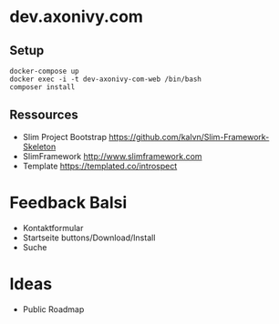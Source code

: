 # dev.axonivy.com

## Setup
	docker-compose up
	docker exec -i -t dev-axonivy-com-web /bin/bash
	composer install

## Ressources
* Slim Project Bootstrap <https://github.com/kalvn/Slim-Framework-Skeleton>
* SlimFramework <http://www.slimframework.com>
* Template <https://templated.co/introspect>

# Feedback Balsi
* Kontaktformular
* Startseite buttons/Download/Install
* Suche

# Ideas
* Public Roadmap